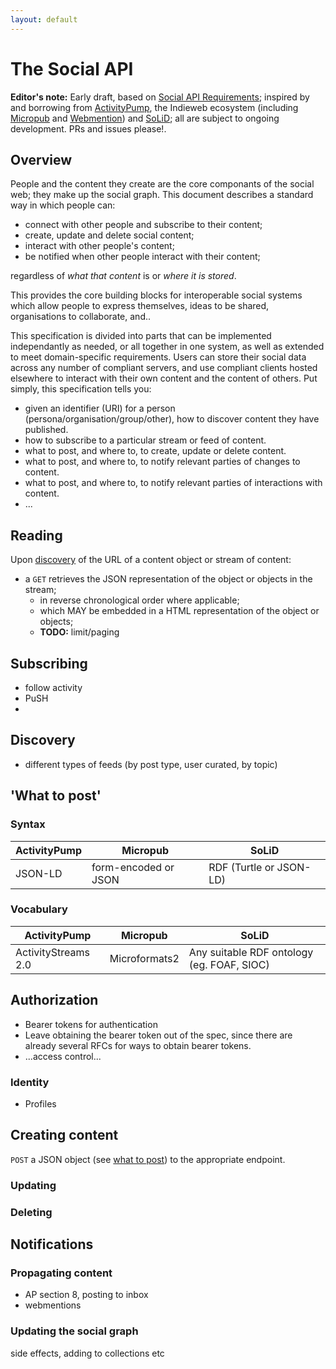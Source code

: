 ```yaml
---
layout: default
---
```


# The Social API

**Editor's note:** Early draft, based on [Social API Requirements](https://www.w3.org/wiki/Socialwg/Social_API/Requirements); inspired by and borrowing from [ActivityPump](http://w3c-social.github.io/activitypump/), the Indieweb ecosystem (including [Micropub](http://indiewebcamp.com/Micropub) and [Webmention](http://indiewebcamp.com/Webmention)) and [SoLiD](http://linkeddata.github.io/SoLiD/); all are subject to ongoing development. PRs and issues please!.

## Overview

People and the content they create are the core componants of the social web; they make up the social graph. This document describes a standard way in which people can:

* connect with other people and subscribe to their content;
* create, update and delete social content;
* interact with other people's content;
* be notified when other people interact with their content;

regardless of *what that content* is or *where it is stored*.

This provides the core building blocks for interoperable social systems which allow people to express themselves, ideas to be shared, organisations to collaborate, and..

This specification is divided into parts that can be implemented independantly as needed, or all together in one system, as well as extended to meet domain-specific requirements. Users can store their social data across any number of compliant servers, and use compliant clients hosted elsewhere to interact with their own content and the content of others. Put simply, this specification tells you:

* given an identifier (URI) for a person (persona/organisation/group/other), how to discover content they have published.
* how to subscribe to a particular stream or feed of content.
* what to post, and where to, to create, update or delete content.
* what to post, and where to, to notify relevant parties of changes to content.
* what to post, and where to, to notify relevant parties of interactions with content.
* ...

## Reading

Upon [discovery](#discovery) of the URL of a content object or stream of content:

* a `GET` retrieves the JSON representation of the object or objects in the stream;
  * in reverse chronological order where applicable;
  * which MAY be embedded in a HTML representation of the object or objects;
  * **TODO:** limit/paging

## Subscribing

* follow activity
* PuSH
*
## Discovery

* different types of feeds (by post type, user curated, by topic)

## 'What to post'

### Syntax

| ActivityPump | Micropub | SoLiD |
| ------------ | -------- | ----- |
| JSON-LD | form-encoded or JSON | RDF (Turtle or JSON-LD) |

### Vocabulary

| ActivityPump | Micropub | SoLiD |
| ------------ | -------- | ----- |
| ActivityStreams 2.0 | Microformats2 | Any suitable RDF ontology (eg. FOAF, SIOC) |


## Authorization

* Bearer tokens for authentication
* Leave obtaining the bearer token out of the spec, since there are already several RFCs for ways to obtain bearer tokens.
* ...access control...

### Identity

* Profiles

## Creating content

`POST` a JSON object (see [what to post](#what-to-post)) to the appropriate endpoint.

<!--

|              | ActivityPump | Micropub |
| ------------ | --------------------------------------------- | -------- |
| **Endpoint** | discoverable outbox                           | `rel="micropub"` |
| **Create**   | `{`                                           | Form-encoding: |
|              | ` "@type": "Create",`                         | `h=entry&` |
|              | ` "published": "2015-05-15T13:06:00+02:00",`  | `content=hello+moon&` |
|              | ` "actor": "http://rhiaro.co.uk/about#me",`   | `category[]=indieweb&` |
|              | ` "object": {`                                | `category[]=micropub&` |
|              | `    "content": "hello world",`               | `author=http://rhiaro.co.uk/about#me&` |
|              | `    "category": ["indieweb","micropub"]`     | `published=2015-05-15T13:06:00+02:00` |
|              | `  }`                                         | JSON: |
|              | `}`                                           | `{` |
|              |                                               | `  "type": [h-entry],` |
|              |                                               | `  "properties": {` |
|              |                                               | `    "content": ["hello world"],` |
|              |                                               | `    "category": ["indieweb","micropub"]` |
|              |                                               | `  }` |
|              |                                               | `}` |
| **Update**   |                                               | |
| **Delete**   |                                               | |

-->

### Updating

### Deleting

## Notifications

### Propagating content

* AP section 8, posting to inbox
* webmentions

### Updating the social graph

side effects, adding to collections etc
